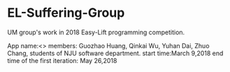 # EL-Suffering-Group
UM group's work in 2018 Easy-Lift programming competition.

App name:<<Shi Yan>>
members: Guozhao Huang, Qinkai Wu, Yuhan Dai, Zhuo Chang, students of NJU software department.
start time:March 9,2018
end time of the first iteration: May 26,2018
